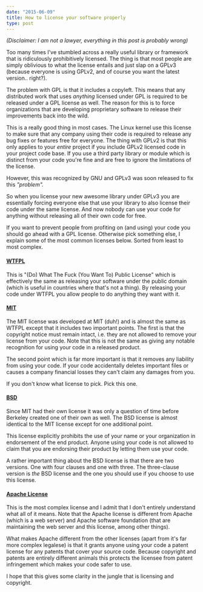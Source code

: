 ```yaml
---
date: "2015-06-09"
title: How to license your software properly
type: post
---
```


*(Disclaimer: I am not a lawyer, everything in this post is probably wrong)*

Too many times I've stumbled across a really useful library or framework that is ridiculously prohibitively licensed. The thing is that most people are simply oblivious to what the license entails and just slap on a GPLv3 (because everyone is using GPLv2, and of course you want the latest version.. right?).

The problem with GPL is that it includes a copyleft. This means that any distributed work that uses *anything* licensed under GPL is required to be released under a GPL license as well. The reason for this is to force organizations that are developing proprietary software to release their improvements back into the wild.

This is a really good thing in most cases. The Linux kernel use this license to make sure that any company using their code is required to release any bug fixes or features free for everyone. The thing with GPLv2 is that this only applies to your *entire* project if you include GPLv2 licensed code in your project code base. If you use a third party library or module which is distinct from your code you're fine and are free to ignore the limitations of the license.

However, this was recognized by GNU and GPLv3 was soon released to fix this *"problem".*

So when you license your new awesome library under GPLv3 you are essentially forcing everyone else that use your library to also license their code under the same license. And now nobody can use your code for anything without releasing all of their own code for free.

If you want to prevent people from profiting on (and using) your code you should go ahead with a GPL license. Otherwise pick something else, I explain some of the most common licenses below. Sorted from least to most complex.

#### [WTFPL](http://www.wtfpl.net/)

This is "(Do) What The Fuck (You Want To) Public License" which is effectively the same as releasing your software under the public domain (which is useful in countries where that's not a thing). By releasing your code under WTFPL you allow people to do anything they want with it.

#### [MIT](http://opensource.org/licenses/MIT)

The MIT license was developed at MIT (duh!) and is almost the same as WTFPL except that it includes two important points. The first is that the copyright notice must remain intact, i.e. they are not allowed to remove your license from your code. Note that this is not the same as giving any notable recognition for using your code in a released product.

The second point which is far more important is that it removes any liability from using your code. If your code accidentally deletes important files or causes a company financial losses they can't claim any damages from you.

If you don't know what license to pick. Pick this one.

#### [BSD](http://opensource.org/licenses/BSD-3-Clause)

Since MIT had their own license it was only a question of time before Berkeley created one of their own as well. The BSD license is almost identical to the MIT license except for one additional point.

This license explicitly prohibits the use of your name or your organization in endorsement of the end product. Anyone using your code is not allowed to claim that you are endorsing their product by letting them use your code.

A rather important thing about the BSD license is that there are two versions. One with four clauses and one with three. The three-clause version is *the* BSD license and the one you should use if you choose to use this license.

#### [Apache License](http://opensource.org/licenses/Apache-2.0)

This is the most complex license and I admit that I don't entirely understand what all of it means. Note that the Apache license is different from Apache (which is a web server) and Apache software foundation (that are maintaining the web server and this license, among other things).

What makes Apache different from the other licenses (apart from it's far more complex legalese) is that it grants anyone using your code a patent license for any patents that cover your source code. Because copyright and patents are entirely different animals this protects the licensee from patent infringement which makes your code safer to use.

I hope that this gives some clarity in the jungle that is licensing and copyright.
